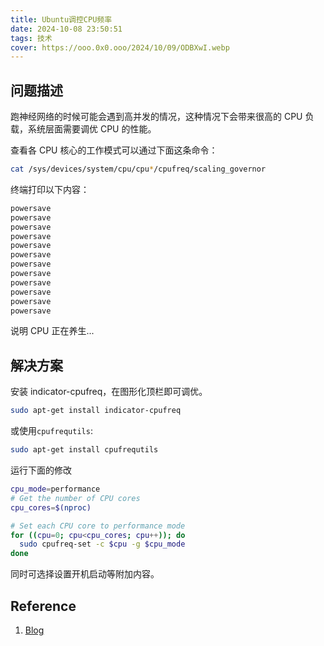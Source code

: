 ```yaml
---
title: Ubuntu调控CPU频率
date: 2024-10-08 23:50:51
tags: 技术
cover: https://ooo.0x0.ooo/2024/10/09/ODBXwI.webp
---
```


## 问题描述

跑神经网络的时候可能会遇到高并发的情况，这种情况下会带来很高的 CPU 负载，系统层面需要调优 CPU 的性能。

查看各 CPU 核心的工作模式可以通过下面这条命令：

```bash
cat /sys/devices/system/cpu/cpu*/cpufreq/scaling_governor
```

终端打印以下内容：

```txt
powersave
powersave
powersave
powersave
powersave
powersave
powersave
powersave
powersave
powersave
powersave
powersave
```

说明 CPU 正在养生...

## 解决方案

安装 indicator-cpufreq，在图形化顶栏即可调优。

```bash
sudo apt-get install indicator-cpufreq
```

或使用`cpufrequtils`:

```bash
sudo apt-get install cpufrequtils
```

运行下面的修改

```bash
cpu_mode=performance
# Get the number of CPU cores
cpu_cores=$(nproc)

# Set each CPU core to performance mode
for ((cpu=0; cpu<cpu_cores; cpu++)); do
  sudo cpufreq-set -c $cpu -g $cpu_mode
done
```

同时可选择设置开机启动等附加内容。

## Reference

1. [Blog](https://blog.csdn.net/xuzhengzhe/article/details/137066275#:~:text=%E7%84%B6%E8%80%8C%EF%BC%8C%E9%BB%98%E8%AE%A4%E6%83%85%E5%86%B5%E4%B8%8B%EF%BC%8CU)
